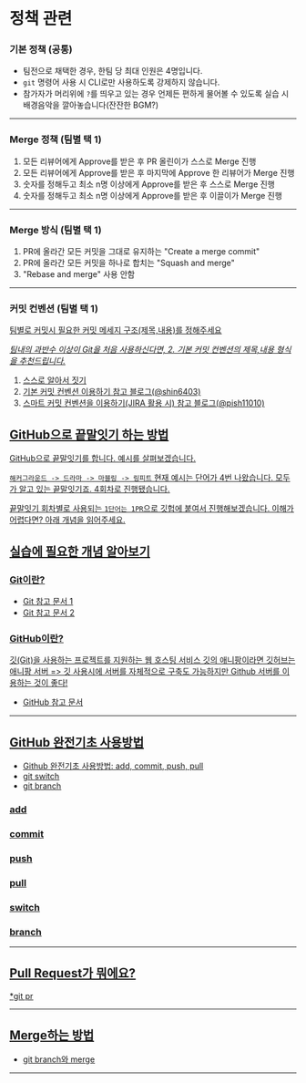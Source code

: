# 정책 관련

### 기본 정책 (공통)

- 팀전으로 채택한 경우, 한팀 당 최대 인원은 4명입니다.
- `git` 명령어 사용 시 CLI로만 사용하도록 강제하지 않습니다.
- 참가자가 머리위에 `?`를 띄우고 있는 경우 언제든 편하게 물어볼 수 있도록 실습 시 배경음악을 깔아놓습니다(잔잔한 BGM?)

---

### Merge 정책 (팀별 택 1)

1. 모든 리뷰어에게 Approve를 받은 후 PR 올린이가 스스로 Merge 진행
2. 모든 리뷰어에게 Approve를 받은 후 마지막에 Approve 한 리뷰어가 Merge 진행
3. 숫자를 정해두고 최소 n명 이상에게 Approve를 받은 후 스스로 Merge 진행
4. 숫자를 정해두고 최소 n명 이상에게 Approve를 받은 후 이끌이가 Merge 진행

---

### Merge 방식 (팀별 택 1)

1. PR에 올라간 모든 커밋을 그대로 유지하는 "Create a merge commit"
2. PR에 올라간 모든 커밋을 하나로 합치는 "Squash and merge"
3. "Rebase and merge" 사용 안함

---

### 커밋 컨벤션 (팀별 택 1)

<u>팀별로 커밋시 필요한 커밋 메세지 구조(제목,내용)를 정해주세요<u>

_팀내의 과반수 이상이 Git을 처음 사용하신다면,_
_2. 기본 커밋 컨벤션의 제목,내용 형식을 추천드립니다._

1. 스스로 알아서 짓기
2. 기본 커밋 컨벤션 이용하기 [참고 블로그(@shin6403)](https://velog.io/@shin6403/Git-git-%EC%BB%A4%EB%B0%8B-%EC%BB%A8%EB%B2%A4%EC%85%98-%EC%84%A4%EC%A0%95%ED%95%98%EA%B8%B0)
3. 스마트 커밋 컨벤션을 이용하기(JIRA 활용 시) [참고 블로그(@pish11010)](https://velog.io/@pish11010/Jira-Cloud-Smart-commit%EC%9D%84-%EC%9C%84%ED%95%9C-Github-%EC%97%B0%EB%8F%99)

## GitHub으로 끝말잇기 하는 방법

GitHub으로 끝말잇기를 합니다. 예시를 살펴보겠습니다.

`해커그라운드 -> 드라마 -> 마블링 -> 링피트` 현재 예시는 단어가 4번 나왔습니다. 모두가 알고 있는 끝말잇기죠. 4회차로 진행됐습니다.

끝말잇기 회차별로 사용되는 `1단어는 1PR`으로 깃헙에 붙여서 진행해보겠습니다. 이해가 어렵다면? 아래 개념을 읽어주세요.

## 실습에 필요한 개념 알아보기

### Git이란?

- [Git 참고 문서 1](https://medium.com/@psychet_learn/git-%EC%82%AC%EC%9A%A9%EB%B2%95-1%EA%B0%95-git%EC%9D%B4%EB%9E%80-%EB%AC%B4%EC%97%87%EC%9D%B8%EA%B0%80-340438d9a69f)
- [Git 참고 문서 2](https://yanacoding.tistory.com/entry/Git-%EA%B9%83git%EA%B3%BC-%EA%B9%83%ED%97%88%EB%B8%8Cgithub%EB%9E%80-%EB%AC%B4%EC%97%87%EC%9D%B8%EA%B0%80#google_vignette)

### GitHub이란?

깃(Git)을 사용하는 프로젝트를 지원하는 웹 호스팅 서비스
깃의 애니팡이라면 깃허브는 애니팡 서버
=> 깃 사용시에 서버를 자체적으로 구축도 가능하지만 Github 서버를 이용하는 것이 좋다!

- [GitHub 참고 문서](https://yanacoding.tistory.com/entry/Git-%EA%B9%83git%EA%B3%BC-%EA%B9%83%ED%97%88%EB%B8%8Cgithub%EB%9E%80-%EB%AC%B4%EC%97%87%EC%9D%B8%EA%B0%80#google_vignette)

---

## GitHub 완전기초 사용방법

- [Github 완전기초 사용방법: add, commit, push, pull](https://chancoding.tistory.com/76)
- [git switch](https://blog.outsider.ne.kr/1505)
- [git branch](https://git-scm.com/book/ko/v2/Git-%EB%B8%8C%EB%9E%9C%EC%B9%98-%EB%B8%8C%EB%9E%9C%EC%B9%98%EB%9E%80-%EB%AC%B4%EC%97%87%EC%9D%B8%EA%B0%80)

### add

### commit

### push

### pull

### switch

### branch

---

## Pull Request가 뭐에요?

\*[git pr](https://holika.tistory.com/entry/Git-%EC%82%BD%EC%A7%88%EA%B8%B0%EB%A1%9D-PR%EC%9D%84-%EC%98%AC%EB%A6%AC%EB%8B%A4-Pull-Request%EC%97%90-%EB%8C%80%ED%95%B4%EC%84%9C)

---

## Merge하는 방법

- [git branch와 merge](https://velog.io/@marksen/Git-Branch%EC%99%80-Merge)

---
